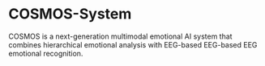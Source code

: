 # COSMOS-System
COSMOS is a next-generation multimodal emotional AI system that combines hierarchical emotional analysis with EEG-based EEG-based EEG emotional recognition.
